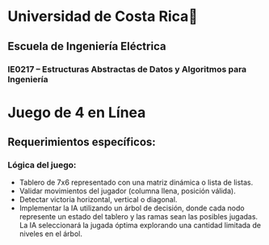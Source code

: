 # Universidad de Costa Rica🌻
## Escuela de Ingeniería Eléctrica
### IE0217 – Estructuras Abstractas de Datos y Algoritmos para Ingeniería




# Juego de 4 en Línea
## Requerimientos específicos:

### Lógica del juego:


- Tablero de 7x6 representado con una matriz dinámica o lista de listas.
- Validar movimientos del jugador (columna llena, posición válida).
- Detectar victoria horizontal, vertical o diagonal.
- Implementar la IA utilizando un árbol de decisión, donde cada nodo represente un estado del tablero y las ramas sean las posibles jugadas. La IA
seleccionará la jugada óptima explorando una cantidad limitada de niveles en
el árbol.
